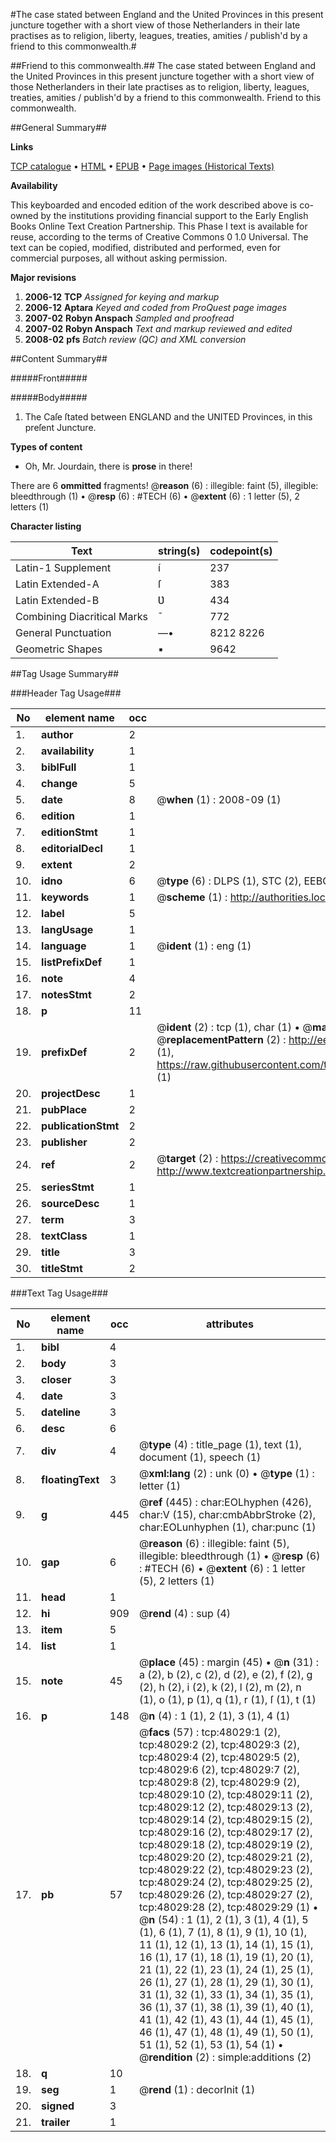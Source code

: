 #The case stated between England and the United Provinces in this present juncture together with a short view of those Netherlanders in their late practises as to religion, liberty, leagues, treaties, amities / publish'd by a friend to this commonwealth.#

##Friend to this commonwealth.##
The case stated between England and the United Provinces in this present juncture together with a short view of those Netherlanders in their late practises as to religion, liberty, leagues, treaties, amities / publish'd by a friend to this commonwealth.
Friend to this commonwealth.

##General Summary##

**Links**

[TCP catalogue](http://www.ota.ox.ac.uk/tcp/)  • 
[HTML](http://tei.it.ox.ac.uk/tcp/Texts-HTML/free/A31/A31203.html)  • 
[EPUB](http://tei.it.ox.ac.uk/tcp/Texts-EPUB/free/A31/A31203.epub) • 
[Page images (Historical Texts)](https://data.historicaltexts.jisc.ac.uk/view?pubId=eebo-11669983e&pageId=eebo-11669983e-48029-1)

**Availability**

This keyboarded and encoded edition of the
	       work described above is co-owned by the institutions
	       providing financial support to the Early English Books
	       Online Text Creation Partnership. This Phase I text is
	       available for reuse, according to the terms of Creative
	       Commons 0 1.0 Universal. The text can be copied,
	       modified, distributed and performed, even for
	       commercial purposes, all without asking permission.

**Major revisions**

1. __2006-12__ __TCP__ *Assigned for keying and markup*
1. __2006-12__ __Aptara__ *Keyed and coded from ProQuest page images*
1. __2007-02__ __Robyn Anspach__ *Sampled and proofread*
1. __2007-02__ __Robyn Anspach__ *Text and markup reviewed and edited*
1. __2008-02__ __pfs__ *Batch review (QC) and XML conversion*

##Content Summary##

#####Front#####

#####Body#####

1. The Caſe ſtated between ENGLAND
and the UNITED
Provinces, in this preſent Juncture.

**Types of content**

  * Oh, Mr. Jourdain, there is **prose** in there!

There are 6 **ommitted** fragments! 
 @__reason__ (6) : illegible: faint (5), illegible: bleedthrough (1)  •  @__resp__ (6) : #TECH (6)  •  @__extent__ (6) : 1 letter (5), 2 letters (1)

**Character listing**


|Text|string(s)|codepoint(s)|
|---|---|---|
|Latin-1 Supplement|í|237|
|Latin Extended-A|ſ|383|
|Latin Extended-B|Ʋ|434|
|Combining             Diacritical Marks|̄|772|
|General Punctuation|—•|8212 8226|
|Geometric Shapes|▪|9642|

##Tag Usage Summary##

###Header Tag Usage###

|No|element name|occ|attributes|
|---|---|---|---|
|1.|__author__|2||
|2.|__availability__|1||
|3.|__biblFull__|1||
|4.|__change__|5||
|5.|__date__|8| @__when__ (1) : 2008-09 (1)|
|6.|__edition__|1||
|7.|__editionStmt__|1||
|8.|__editorialDecl__|1||
|9.|__extent__|2||
|10.|__idno__|6| @__type__ (6) : DLPS (1), STC (2), EEBO-CITATION (1), OCLC (1), VID (1)|
|11.|__keywords__|1| @__scheme__ (1) : http://authorities.loc.gov/ (1)|
|12.|__label__|5||
|13.|__langUsage__|1||
|14.|__language__|1| @__ident__ (1) : eng (1)|
|15.|__listPrefixDef__|1||
|16.|__note__|4||
|17.|__notesStmt__|2||
|18.|__p__|11||
|19.|__prefixDef__|2| @__ident__ (2) : tcp (1), char (1)  •  @__matchPattern__ (2) : ([0-9\-]+):([0-9IVX]+) (1), (.+) (1)  •  @__replacementPattern__ (2) : http://eebo.chadwyck.com/downloadtiff?vid=$1&page=$2 (1), https://raw.githubusercontent.com/textcreationpartnership/Texts/master/tcpchars.xml#$1 (1)|
|20.|__projectDesc__|1||
|21.|__pubPlace__|2||
|22.|__publicationStmt__|2||
|23.|__publisher__|2||
|24.|__ref__|2| @__target__ (2) : https://creativecommons.org/publicdomain/zero/1.0/ (1), http://www.textcreationpartnership.org/docs/. (1)|
|25.|__seriesStmt__|1||
|26.|__sourceDesc__|1||
|27.|__term__|3||
|28.|__textClass__|1||
|29.|__title__|3||
|30.|__titleStmt__|2||


###Text Tag Usage###

|No|element name|occ|attributes|
|---|---|---|---|
|1.|__bibl__|4||
|2.|__body__|3||
|3.|__closer__|3||
|4.|__date__|3||
|5.|__dateline__|3||
|6.|__desc__|6||
|7.|__div__|4| @__type__ (4) : title_page (1), text (1), document (1), speech (1)|
|8.|__floatingText__|3| @__xml:lang__ (2) : unk (0)  •  @__type__ (1) : letter (1)|
|9.|__g__|445| @__ref__ (445) : char:EOLhyphen (426), char:V (15), char:cmbAbbrStroke (2), char:EOLunhyphen (1), char:punc (1)|
|10.|__gap__|6| @__reason__ (6) : illegible: faint (5), illegible: bleedthrough (1)  •  @__resp__ (6) : #TECH (6)  •  @__extent__ (6) : 1 letter (5), 2 letters (1)|
|11.|__head__|1||
|12.|__hi__|909| @__rend__ (4) : sup (4)|
|13.|__item__|5||
|14.|__list__|1||
|15.|__note__|45| @__place__ (45) : margin (45)  •  @__n__ (31) : a (2), b (2), c (2), d (2), e (2), f (2), g (2), h (2), i (2), k (2), l (2), m (2), n (1), o (1), p (1), q (1), r (1), ſ (1), t (1)|
|16.|__p__|148| @__n__ (4) : 1 (1), 2 (1), 3 (1), 4 (1)|
|17.|__pb__|57| @__facs__ (57) : tcp:48029:1 (2), tcp:48029:2 (2), tcp:48029:3 (2), tcp:48029:4 (2), tcp:48029:5 (2), tcp:48029:6 (2), tcp:48029:7 (2), tcp:48029:8 (2), tcp:48029:9 (2), tcp:48029:10 (2), tcp:48029:11 (2), tcp:48029:12 (2), tcp:48029:13 (2), tcp:48029:14 (2), tcp:48029:15 (2), tcp:48029:16 (2), tcp:48029:17 (2), tcp:48029:18 (2), tcp:48029:19 (2), tcp:48029:20 (2), tcp:48029:21 (2), tcp:48029:22 (2), tcp:48029:23 (2), tcp:48029:24 (2), tcp:48029:25 (2), tcp:48029:26 (2), tcp:48029:27 (2), tcp:48029:28 (2), tcp:48029:29 (1)  •  @__n__ (54) : 1 (1), 2 (1), 3 (1), 4 (1), 5 (1), 6 (1), 7 (1), 8 (1), 9 (1), 10 (1), 11 (1), 12 (1), 13 (1), 14 (1), 15 (1), 16 (1), 17 (1), 18 (1), 19 (1), 20 (1), 21 (1), 22 (1), 23 (1), 24 (1), 25 (1), 26 (1), 27 (1), 28 (1), 29 (1), 30 (1), 31 (1), 32 (1), 33 (1), 34 (1), 35 (1), 36 (1), 37 (1), 38 (1), 39 (1), 40 (1), 41 (1), 42 (1), 43 (1), 44 (1), 45 (1), 46 (1), 47 (1), 48 (1), 49 (1), 50 (1), 51 (1), 52 (1), 53 (1), 54 (1)  •  @__rendition__ (2) : simple:additions (2)|
|18.|__q__|10||
|19.|__seg__|1| @__rend__ (1) : decorInit (1)|
|20.|__signed__|3||
|21.|__trailer__|1||
